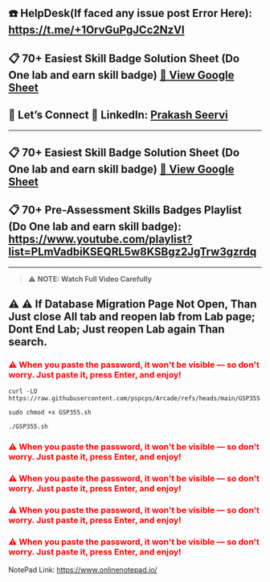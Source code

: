 
## ☎️ HelpDesk(If faced any issue post Error Here): https://t.me/+1OrvGuPgJCc2NzVl

## 📋 70+ Easiest Skill Badge Solution Sheet (Do One lab and earn skill badge) [📄 View Google Sheet](https://docs.google.com/spreadsheets/d/1UY1yh_xCRGealyBqSAejjkBSdgjqEj5M_XIQmveGJnU/edit?gid=0#gid=0)


## 🔗 Let’s Connect 👤 **LinkedIn**: [Prakash Seervi](https://www.linkedin.com/in/prakashseervi63/)


---

## 📋 70+ Easiest Skill Badge Solution Sheet (Do One lab and earn skill badge) [📄 View Google Sheet](https://docs.google.com/spreadsheets/d/1UY1yh_xCRGealyBqSAejjkBSdgjqEj5M_XIQmveGJnU/edit?gid=0#gid=0)

## 📋 70+ Pre-Assessment Skills Badges Playlist (Do One lab and earn skill badge): https://www.youtube.com/playlist?list=PLmVadbiKSEQRL5w8KSBgz2JgTrw3gzrdq


---

> ⚠️ **NOTE: Watch Full Video Carefully**



## ⚠️ ⚠️ If Database Migration Page Not Open, Than Just close All tab and reopen lab from Lab page; Dont End Lab; Just reopen Lab again Than search. 


<h3 style="color: red;"><strong>⚠️ When you paste the password, it won't be visible — so don't worry. Just paste it, press Enter, and enjoy!</strong></h3>


```
curl -LO https://raw.githubusercontent.com/pspcps/Arcade/refs/heads/main/GSP355.sh

sudo chmod +x GSP355.sh

./GSP355.sh
```

<h3 style="color: red;"><strong>⚠️ When you paste the password, it won't be visible — so don't worry. Just paste it, press Enter, and enjoy!</strong></h3>

<h3 style="color: red;"><strong>⚠️ When you paste the password, it won't be visible — so don't worry. Just paste it, press Enter, and enjoy!</strong></h3>

<h3 style="color: red;"><strong>⚠️ When you paste the password, it won't be visible — so don't worry. Just paste it, press Enter, and enjoy!</strong></h3>

<h3 style="color: red;"><strong>⚠️ When you paste the password, it won't be visible — so don't worry. Just paste it, press Enter, and enjoy!</strong></h3>


NotePad Link: https://www.onlinenotepad.io/

